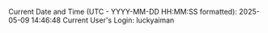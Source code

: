 Current Date and Time (UTC - YYYY-MM-DD HH:MM:SS formatted): 2025-05-09 14:46:48
Current User's Login: luckyaiman
